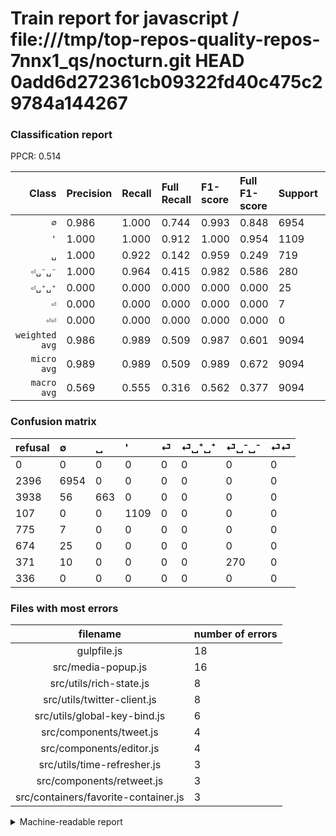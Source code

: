 # Train report for javascript / file:///tmp/top-repos-quality-repos-7nnx1_qs/nocturn.git HEAD 0add6d272361cb09322fd40c475c29784a144267

### Classification report

PPCR: 0.514

| Class | Precision | Recall | Full Recall | F1-score | Full F1-score | Support | Full Support | PPCR |
|------:|:----------|:-------|:------------|:---------|:---------|:--------|:-------------|:-----|
| `∅` | 0.986| 1.000| 0.744| 0.993| 0.848| 6954| 9350| 0.744 |
| `'` | 1.000| 1.000| 0.912| 1.000| 0.954| 1109| 1216| 0.912 |
| `␣` | 1.000| 0.922| 0.142| 0.959| 0.249| 719| 4657| 0.154 |
| `⏎␣⁻␣⁻` | 1.000| 0.964| 0.415| 0.982| 0.586| 280| 651| 0.430 |
| `⏎␣⁺␣⁺` | 0.000| 0.000| 0.000| 0.000| 0.000| 25| 699| 0.036 |
| `⏎` | 0.000| 0.000| 0.000| 0.000| 0.000| 7| 782| 0.009 |
| `⏎⏎` | 0.000| 0.000| 0.000| 0.000| 0.000| 0| 336| 0.000 |
| `weighted avg` | 0.986| 0.989| 0.509| 0.987| 0.601| 9094| 17691| 0.514 |
| `micro avg` | 0.989| 0.989| 0.509| 0.989| 0.672| 9094| 17691| 0.514 |
| `macro avg` | 0.569| 0.555| 0.316| 0.562| 0.377| 9094| 17691| 0.514 |

### Confusion matrix

|refusal|  ∅| ␣| '| ⏎| ⏎␣⁺␣⁺| ⏎␣⁻␣⁻| ⏎⏎| 
|:---|:---|:---|:---|:---|:---|:---|:---|
|0 |0 |0 |0 |0 |0 |0 |0 |
|2396 |6954 |0 |0 |0 |0 |0 |0 |
|3938 |56 |663 |0 |0 |0 |0 |0 |
|107 |0 |0 |1109 |0 |0 |0 |0 |
|775 |7 |0 |0 |0 |0 |0 |0 |
|674 |25 |0 |0 |0 |0 |0 |0 |
|371 |10 |0 |0 |0 |0 |270 |0 |
|336 |0 |0 |0 |0 |0 |0 |0 |

### Files with most errors

| filename | number of errors|
|:----:|:-----|
| gulpfile.js | 18 |
| src/media-popup.js | 16 |
| src/utils/rich-state.js | 8 |
| src/utils/twitter-client.js | 8 |
| src/utils/global-key-bind.js | 6 |
| src/components/tweet.js | 4 |
| src/components/editor.js | 4 |
| src/utils/time-refresher.js | 3 |
| src/components/retweet.js | 3 |
| src/containers/favorite-container.js | 3 |

<details>
    <summary>Machine-readable report</summary>
```json
{
  "cl_report": {"\u0027": {"f1-score": 1.0, "precision": 1.0, "recall": 1.0, "support": 1109}, "macro avg": {"f1-score": 0.5620428852074252, "precision": 0.5694433190179078, "recall": 0.5551999659390877, "support": 9094}, "micro avg": {"f1-score": 0.9892236639542555, "precision": 0.9892236639542555, "recall": 0.9892236639542555, "support": 9094}, "weighted avg": {"f1-score": 0.9873672043564761, "precision": 0.9858546165772724, "recall": 0.9892236639542555, "support": 9094}, "\u2205": {"f1-score": 0.9930029987148365, "precision": 0.9861032331253545, "recall": 1.0, "support": 6954}, "\u23ce": {"f1-score": 0.0, "precision": 0.0, "recall": 0.0, "support": 7}, "\u23ce\u23ce": {"f1-score": 0.0, "precision": 0.0, "recall": 0.0, "support": 0}, "\u23ce\u2423\u207a\u2423\u207a": {"f1-score": 0.0, "precision": 0.0, "recall": 0.0, "support": 25}, "\u23ce\u2423\u207b\u2423\u207b": {"f1-score": 0.9818181818181818, "precision": 1.0, "recall": 0.9642857142857143, "support": 280}, "\u2423": {"f1-score": 0.9594790159189579, "precision": 1.0, "recall": 0.9221140472878998, "support": 719}},
  "cl_report_full": {"\u0027": {"f1-score": 0.9539784946236559, "precision": 1.0, "recall": 0.9120065789473685, "support": 1216}, "macro avg": {"f1-score": 0.3767844579544281, "precision": 0.5694433190179078, "recall": 0.31612325264138874, "support": 17691}, "micro avg": {"f1-score": 0.6717192458465558, "precision": 0.9892236639542555, "recall": 0.5085071505285174, "support": 17691}, "weighted avg": {"f1-score": 0.600913989587827, "precision": 0.8899477265119023, "recall": 0.5085071505285174, "support": 17691}, "\u2205": {"f1-score": 0.8479453725155469, "precision": 0.9861032331253545, "recall": 0.7437433155080214, "support": 9350}, "\u23ce": {"f1-score": 0.0, "precision": 0.0, "recall": 0.0, "support": 782}, "\u23ce\u23ce": {"f1-score": 0.0, "precision": 0.0, "recall": 0.0, "support": 336}, "\u23ce\u2423\u207a\u2423\u207a": {"f1-score": 0.0, "precision": 0.0, "recall": 0.0, "support": 699}, "\u23ce\u2423\u207b\u2423\u207b": {"f1-score": 0.5863192182410423, "precision": 1.0, "recall": 0.4147465437788018, "support": 651}, "\u2423": {"f1-score": 0.24924812030075186, "precision": 1.0, "recall": 0.1423663302555293, "support": 4657}},
  "ppcr": 0.5140466904075519
}
```
</details>
